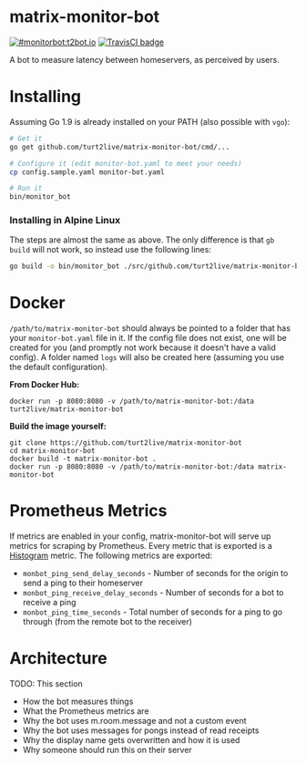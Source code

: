 # matrix-monitor-bot

[![#monitorbot:t2bot.io](https://img.shields.io/badge/matrix-%23monitorbot:t2bot.io-brightgreen.svg)](https://matrix.to/#/#monitorbot:t2bot.io)
[![TravisCI badge](https://travis-ci.org/turt2live/matrix-monitor-bot.svg?branch=master)](https://travis-ci.org/turt2live/matrix-monitor-bot)

A bot to measure latency between homeservers, as perceived by users.

# Installing

Assuming Go 1.9 is already installed on your PATH (also possible with `vgo`):
```bash
# Get it
go get github.com/turt2live/matrix-monitor-bot/cmd/...

# Configure it (edit monitor-bot.yaml to meet your needs)
cp config.sample.yaml monitor-bot.yaml

# Run it
bin/monitor_bot
```

### Installing in Alpine Linux

The steps are almost the same as above. The only difference is that `gb build` will not work, so instead use the following lines:
```bash
go build -o bin/monitor_bot ./src/github.com/turt2live/matrix-monitor-bot/cmd/monitor_bot/
```

# Docker

`/path/to/matrix-monitor-bot` should always be pointed to a folder that has your `monitor-bot.yaml` file in it. If the config
file does not exist, one will be created for you (and promptly not work because it doesn't have a valid config). A folder
named `logs` will also be created here (assuming you use the default configuration).


**From Docker Hub:**
```
docker run -p 8080:8080 -v /path/to/matrix-monitor-bot:/data turt2live/matrix-monitor-bot
```


**Build the image yourself:**
```
git clone https://github.com/turt2live/matrix-monitor-bot
cd matrix-monitor-bot
docker build -t matrix-monitor-bot .
docker run -p 8080:8080 -v /path/to/matrix-monitor-bot:/data matrix-monitor-bot
```

# Prometheus Metrics

If metrics are enabled in your config, matrix-monitor-bot will serve up metrics for scraping by Prometheus. Every metric
that is exported is a [Histogram](https://prometheus.io/docs/concepts/metric_types/#histogram) metric. The following
metrics are exported:

* `monbot_ping_send_delay_seconds` - Number of seconds for the origin to send a ping to their homeserver
* `monbot_ping_receive_delay_seconds` - Number of seconds for a bot to receive a ping
* `monbot_ping_time_seconds` - Total number of seconds for a ping to go through (from the remote bot to the receiver)


# Architecture

TODO: This section
* How the bot measures things
* What the Prometheus metrics are
* Why the bot uses m.room.message and not a custom event
* Why the bot uses messages for pongs instead of read receipts
* Why the display name gets overwritten and how it is used
* Why someone should run this on their server
